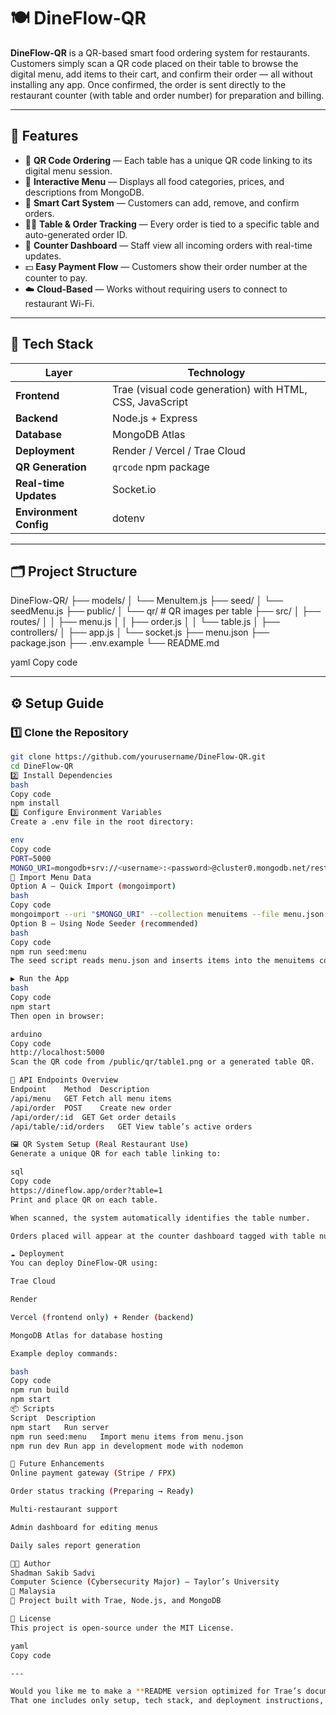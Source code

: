 # 🍽️ DineFlow-QR

**DineFlow-QR** is a QR-based smart food ordering system for restaurants.  
Customers simply scan a QR code placed on their table to browse the digital menu, add items to their cart, and confirm their order — all without installing any app. Once confirmed, the order is sent directly to the restaurant counter (with table and order number) for preparation and billing.

---

## 🚀 Features

- 📱 **QR Code Ordering** — Each table has a unique QR code linking to its digital menu session.  
- 🧾 **Interactive Menu** — Displays all food categories, prices, and descriptions from MongoDB.  
- 🛒 **Smart Cart System** — Customers can add, remove, and confirm orders.  
- 🧍‍♂️ **Table & Order Tracking** — Every order is tied to a specific table and auto-generated order ID.  
- 💬 **Counter Dashboard** — Staff view all incoming orders with real-time updates.  
- 💵 **Easy Payment Flow** — Customers show their order number at the counter to pay.  
- ☁️ **Cloud-Based** — Works without requiring users to connect to restaurant Wi-Fi.

---

## 🧩 Tech Stack

| Layer | Technology |
|-------|-------------|
| **Frontend** | Trae (visual code generation) with HTML, CSS, JavaScript |
| **Backend** | Node.js + Express |
| **Database** | MongoDB Atlas |
| **Deployment** | Render / Vercel / Trae Cloud |
| **QR Generation** | `qrcode` npm package |
| **Real-time Updates** | Socket.io |
| **Environment Config** | dotenv |

---

## 🗂️ Project Structure

DineFlow-QR/
├── models/
│ └── MenuItem.js
├── seed/
│ └── seedMenu.js
├── public/
│ └── qr/ # QR images per table
├── src/
│ ├── routes/
│ │ ├── menu.js
│ │ ├── order.js
│ │ └── table.js
│ ├── controllers/
│ ├── app.js
│ └── socket.js
├── menu.json
├── package.json
├── .env.example
└── README.md

yaml
Copy code

---

## ⚙️ Setup Guide

### 1️⃣ Clone the Repository
```bash
git clone https://github.com/yourusername/DineFlow-QR.git
cd DineFlow-QR
2️⃣ Install Dependencies
bash
Copy code
npm install
3️⃣ Configure Environment Variables
Create a .env file in the root directory:

env
Copy code
PORT=5000
MONGO_URI=mongodb+srv://<username>:<password>@cluster0.mongodb.net/restaurant
🍴 Import Menu Data
Option A — Quick Import (mongoimport)
bash
Copy code
mongoimport --uri "$MONGO_URI" --collection menuitems --file menu.json --jsonArray
Option B — Using Node Seeder (recommended)
bash
Copy code
npm run seed:menu
The seed script reads menu.json and inserts items into the menuitems collection.

▶️ Run the App
bash
Copy code
npm start
Then open in browser:

arduino
Copy code
http://localhost:5000
Scan the QR code from /public/qr/table1.png or a generated table QR.

🧾 API Endpoints Overview
Endpoint	Method	Description
/api/menu	GET	Fetch all menu items
/api/order	POST	Create new order
/api/order/:id	GET	Get order details
/api/table/:id/orders	GET	View table’s active orders

🖼️ QR System Setup (Real Restaurant Use)
Generate a unique QR for each table linking to:

sql
Copy code
https://dineflow.app/order?table=1
Print and place QR on each table.

When scanned, the system automatically identifies the table number.

Orders placed will appear at the counter dashboard tagged with table number and order ID.

☁️ Deployment
You can deploy DineFlow-QR using:

Trae Cloud

Render

Vercel (frontend only) + Render (backend)

MongoDB Atlas for database hosting

Example deploy commands:

bash
Copy code
npm run build
npm start
📦 Scripts
Script	Description
npm start	Run server
npm run seed:menu	Import menu items from menu.json
npm run dev	Run app in development mode with nodemon

🧠 Future Enhancements
Online payment gateway (Stripe / FPX)

Order status tracking (Preparing → Ready)

Multi-restaurant support

Admin dashboard for editing menus

Daily sales report generation

👨‍💻 Author
Shadman Sakib Sadvi
Computer Science (Cybersecurity Major) — Taylor’s University
📍 Malaysia
💼 Project built with Trae, Node.js, and MongoDB

📄 License
This project is open-source under the MIT License.

yaml
Copy code

---

Would you like me to make a **README version optimized for Trae’s documentation panel** (shorter and formatted for display inside the Trae app)?  
That one includes only setup, tech stack, and deployment instructions, perfect for internal devs or collaborators.







